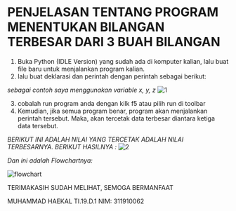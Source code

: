 # PENJELASAN TENTANG PROGRAM MENENTUKAN BILANGAN TERBESAR DARI 3 BUAH BILANGAN

1. Buka Python (IDLE Version) yang sudah ada di komputer kalian, lalu buat file baru untuk menjalankan program kalian.
2. lalu buat deklarasi dan perintah dengan perintah sebagai berikut:

_sebagai contoh saya menggunakan variable x, y, z_
![1](https://user-images.githubusercontent.com/56957271/67826867-93d08980-fb00-11e9-9a58-d490f65f75ea.JPG)

3. cobalah run program anda dengan kilk f5 atau pilih run di toolbar
4. Kemudian, jika semua program benar, program akan menjalankan perintah tersebut. Maka, akan tercetak data terbesar diantara ketiga data tersebut.

_BERIKUT INI ADALAH NILAI YANG TERCETAK ADALAH NILAI TERBESARNYA. BERIKUT HASILNYA :_
![2](https://user-images.githubusercontent.com/56957271/67827781-8f59a000-fb03-11e9-8159-3d1370f50fd3.JPG)

_Dan ini adalah Flowchartnya:_

![flowchart](https://user-images.githubusercontent.com/56957271/67827948-31798800-fb04-11e9-8eab-0884213b4697.JPG)

TERIMAKASIH SUDAH MELIHAT, SEMOGA BERMANFAAT

MUHAMMAD HAEKAL TI.19.D.1 NIM: 311910062
